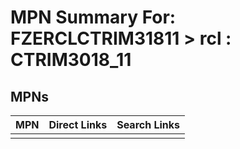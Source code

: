 



# MPN Summary For: FZERCLCTRIM31811 > rcl : CTRIM3018_11

## MPNs
  

|MPN|Direct Links|Search Links|
| :--- | :--- | :--- |
||||
